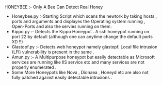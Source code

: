 HONEYBEE :- Only A Bee Can Detect Real Honey
* Honeybee.py :-Starting Script which scans the newtork by taking hosts , ports and arguments and displayes the Operating system running , Open-Ports and also the servies running on them.
* Kippo.py :- Detects the Kippo Honeypot . A ssh honeypot running on port 22 by default (although one can anytime change the default ports XD !!)
* Glastopf.py :- Detects web honeypot namely glastopf. Local file intrusion (LFI) vulnerability is present in the same .
* Amun.py :- A Multipurpose honeypot but easily detectable as Microsoft services are running like IIS service etc and many services are not properly enumerated .
* Some More Honeypots like Nova , Dionaea , Honeyd etc are also not fully patched against easily detectable intrusions .

